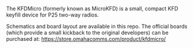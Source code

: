 The KFDMicro (formerly known as MicroKFD) is a small, compact KFD keyfill device for P25 two-way radios.

Schematics and board layout are available in this repo. The official boards (which provide a small kickback to the original developers) can be purchased at:
https://store.omahacomms.com/product/kfdmicro/

